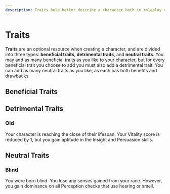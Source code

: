 ```yaml
---
description: Traits help better describe a character both in roleplay as well as rule-wise.
---
```


# Traits

**Traits** are an optional resource when creating a character, and are divided into three types: **beneficial traits**, **detrimental traits**, and **neutral traits**. You may add as many beneficial traits as you like to your character, but for every beneficial trait you choose to add you must also add a detrimental trait. You can add as many neutral traits as you like, as each has both benefits and drawbacks.

## Beneficial Traits

## Detrimental Traits

### Old

Your character is reaching the close of their lifespan. Your Vitality score is reduced by 1, but you gain aptitude in the Insight and Persuasion skills.

## Neutral Traits

### Blind

You were born blind. You lose any senses gained from your race. However, you gain dominance on all Perception checks that use hearing or smell.

